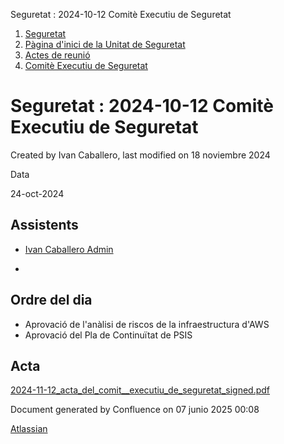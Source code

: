 Seguretat : 2024-10-12 Comitè Executiu de Seguretat  

1.  [Seguretat](index.md)
2.  [Pàgina d'inici de la Unitat de Seguretat](15368362.md)
3.  [Actes de reunió](26317880.md)
4.  [Comitè Executiu de Seguretat](81855049.md)

Seguretat : 2024-10-12 Comitè Executiu de Seguretat
===================================================

Created by Ivan Caballero, last modified on 18 noviembre 2024

Data

24-oct-2024 

Assistents
----------

*   [Ivan Caballero Admin](https://confluence.aoc.cat/display/~icaballero.admin)
    
*     
    

Ordre del dia
-------------

*   Aprovació de l'anàlisi de riscos de la infraestructura d'AWS
*   Aprovació del Pla de Continuïtat de PSIS

Acta
----

[2024-11-12\_acta\_del\_comit\_\_executiu\_de\_seguretat\_signed.pdf](https://llicenciesaoc.sharepoint.com/:b:/r/sites/CiberseguretatAOC/Documents%20compartits/General/PLA%20DIRECTOR%20DE%20SEGURETAT/ORGANITZACIO/Comite%20Executiu/Actes/2024-11-12_acta_del_comit__executiu_de_seguretat_signed.pdf?csf=1&web=1&e=dAiWcX)

Document generated by Confluence on 07 junio 2025 00:08

[Atlassian](http://www.atlassian.com/)